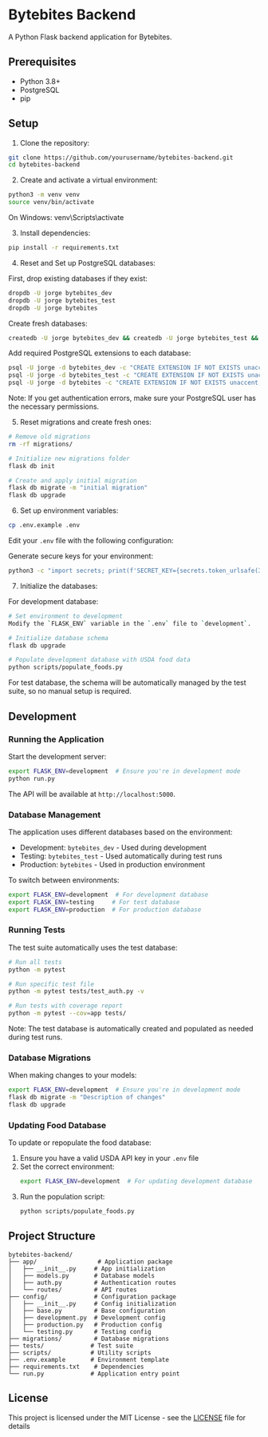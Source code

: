 # Bytebites Backend

A Python Flask backend application for Bytebites.

## Prerequisites

- Python 3.8+
- PostgreSQL
- pip

## Setup

1. Clone the repository:
```bash
git clone https://github.com/yourusername/bytebites-backend.git
cd bytebites-backend
```

2. Create and activate a virtual environment:
```bash
python3 -m venv venv
source venv/bin/activate  
```
On Windows: venv\Scripts\activate


3. Install dependencies:
```bash
pip install -r requirements.txt
```

4. Reset and Set up PostgreSQL databases:

First, drop existing databases if they exist:
```bash
dropdb -U jorge bytebites_dev
dropdb -U jorge bytebites_test
dropdb -U jorge bytebites
```

Create fresh databases:
```bash
createdb -U jorge bytebites_dev && createdb -U jorge bytebites_test && createdb -U jorge bytebites
```

Add required PostgreSQL extensions to each database:
```bash
psql -U jorge -d bytebites_dev -c "CREATE EXTENSION IF NOT EXISTS unaccent;"
psql -U jorge -d bytebites_test -c "CREATE EXTENSION IF NOT EXISTS unaccent;"
psql -U jorge -d bytebites -c "CREATE EXTENSION IF NOT EXISTS unaccent;"
```

Note: If you get authentication errors, make sure your PostgreSQL user has the necessary permissions.

5. Reset migrations and create fresh ones:
```bash
# Remove old migrations
rm -rf migrations/

# Initialize new migrations folder
flask db init

# Create and apply initial migration
flask db migrate -m "initial migration"
flask db upgrade
```

6. Set up environment variables:
```bash
cp .env.example .env
```

Edit your `.env` file with the following configuration:

Generate secure keys for your environment:
```bash
python3 -c "import secrets; print(f'SECRET_KEY={secrets.token_urlsafe(32)}\nJWT_SECRET_KEY={secrets.token_hex(32)}\nTEST_JWT_SECRET_KEY={secrets.token_hex(32)}')" >> .env
```

7. Initialize the databases:

For development database:
```bash
# Set environment to development
Modify the `FLASK_ENV` variable in the `.env` file to `development`.

# Initialize database schema
flask db upgrade

# Populate development database with USDA food data
python scripts/populate_foods.py
```

For test database, the schema will be automatically managed by the test suite, so no manual setup is required.

## Development

### Running the Application

Start the development server:
```bash
export FLASK_ENV=development  # Ensure you're in development mode
python run.py
```

The API will be available at `http://localhost:5000`.

### Database Management

The application uses different databases based on the environment:
- Development: `bytebites_dev` - Used during development
- Testing: `bytebites_test` - Used automatically during test runs
- Production: `bytebites` - Used in production environment

To switch between environments:
```bash
export FLASK_ENV=development  # For development database
export FLASK_ENV=testing     # For test database
export FLASK_ENV=production  # For production database
```

### Running Tests

The test suite automatically uses the test database:
```bash
# Run all tests
python -m pytest

# Run specific test file
python -m pytest tests/test_auth.py -v

# Run tests with coverage report
python -m pytest --cov=app tests/
```

Note: The test database is automatically created and populated as needed during test runs.

### Database Migrations

When making changes to your models:
```bash
export FLASK_ENV=development  # Ensure you're in development mode
flask db migrate -m "Description of changes"
flask db upgrade
```

### Updating Food Database

To update or repopulate the food database:
1. Ensure you have a valid USDA API key in your `.env` file
2. Set the correct environment:
   ```bash
   export FLASK_ENV=development  # For updating development database
   ```
3. Run the population script:
   ```bash
   python scripts/populate_foods.py
   ```

## Project Structure

```
bytebites-backend/
├── app/                 # Application package
│   ├── __init__.py     # App initialization
│   ├── models.py       # Database models
│   ├── auth.py         # Authentication routes
│   └── routes/         # API routes
├── config/             # Configuration package
│   ├── __init__.py     # Config initialization
│   ├── base.py         # Base configuration
│   ├── development.py  # Development config
│   ├── production.py   # Production config
│   └── testing.py      # Testing config
├── migrations/         # Database migrations
├── tests/             # Test suite
├── scripts/           # Utility scripts
├── .env.example       # Environment template
├── requirements.txt    # Dependencies
└── run.py             # Application entry point
```

## License

This project is licensed under the MIT License - see the [LICENSE](LICENSE) file for details
